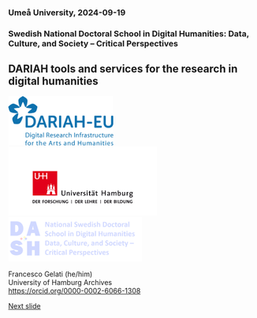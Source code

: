 ### Umeå University, 2024-09-19 
### Swedish National Doctoral School in Digital Humanities: Data, Culture, and Society – Critical Perspectives
## DARIAH tools and services for the research in digital humanities 

<a href="https://www.dariah.eu/"><img src="media/dariah.png" alt="LOGO DARIAH" height="100px"/></a><a href="https://www.uni-hamburg.de/"><img src="media/uhh.png" alt="LOGO UHH" height="140px"/></a><a href="https://www.dash-doctoralschool.se/"><img src="media/dash.png" alt="Logo DASH" height="90px"/></a>

Francesco Gelati (he/him)  
University of Hamburg Archives  
https://orcid.org/0000-0002-6066-1308  

[Next slide](02.md)
